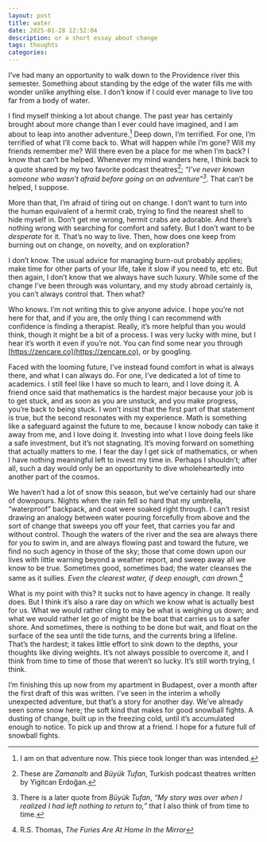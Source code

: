 ```yaml
---
layout: post
title: water
date: 2025-01-28 12:52:04
description: or a short essay about change
tags: thoughts
categories:
---
```


I’ve had many an opportunity to walk down to the Providence river this semester. Something about standing by the edge of the water fills me with wonder unlike anything else. I don’t know if I could ever manage to live too far from a body of water.

I find myself thinking a lot about change. The past year has certainly brought about more change than I ever could have imagined, and I am about to leap into another adventure.[^1] Deep down, I’m terrified. For one, I’m terrified of what I’ll come back to. What will happen while I’m gone? Will my friends remember me? Will there even be a place for me when I’m back? I know that can’t be helped. Whenever my mind wanders here, I think back to a quote shared by my two favorite podcast theatres[^2]; *“I’ve never known someone who wasn’t afraid before going on an adventure”[^3]*. That can’t be helped, I suppose.

More than that, I’m afraid of tiring out on change. I don’t want to turn into the human equivalent of a hermit crab, trying to find the nearest shell to hide myself in. Don’t get me wrong, hermit crabs are adorable. And there’s nothing wrong with searching for comfort and safety. But I don’t want to be *desperate* for it. That’s no way to live. Then, how does one keep from burning out on change, on novelty, and on exploration?

I don’t know. The usual advice for managing burn-out probably applies; make time for other parts of your life, take it slow if you need to, etc etc. But then again, I don’t know that we always have such luxury. While some of the change I’ve been through was voluntary, and my study abroad certainly is, you can’t always control that. Then what?

Who knows. I’m not writing this to give anyone advice. I hope you’re not here for that, and if you are, the only thing I can recommend with confidence is finding a therapist. Really, it’s more helpful than you would think, though it might be a bit of a process. I was very lucky with mine, but I hear it’s worth it even if you’re not. You can find some near you through [https://zencare.co](https://zencare.co), or by googling.

Faced with the looming future, I’ve instead found comfort in what is always there, and what I can always do. For one, I’ve dedicated a lot of time to academics. I still feel like I have so much to learn, and I love doing it. A friend once said that mathematics is the hardest major because your job is to get stuck, and as soon as you are unstuck, and you make progress, you’re back to being stuck. I won’t insist that the first part of that statement is true, but the second resonates with my experience. Math is something like a safeguard against the future to me, because I know nobody can take it away from me, and I love doing it. Investing into what I love doing feels like a safe investment, but it’s not stagnating. It’s moving forward on something that actually matters to me. I fear the day I get sick of mathematics, or when I have nothing meaningful left to invest my time in. Perhaps I shouldn’t; after all, such a day would only be an opportunity to dive wholeheartedly into another part of the cosmos.

We haven’t had a lot of snow this season, but we’ve certainly had our share of downpours. Nights when the rain fell so hard that my umbrella, “waterproof” backpack, and coat were soaked right through. I can’t resist drawing an analogy between water pouring forcefully from above and the sort of change that sweeps you off your feet, that carries you far and without control. Though the waters of the river and the sea are always there for you to swim in, and are always flowing past and toward the future, we find no such agency in those of the sky; those that come down upon our lives with little warning beyond a weather report, and sweep away all we know to be true. Sometimes good, sometimes bad; the water cleanses the same as it sullies. *Even the clearest water, if deep enough, can drown.*[^4]

What is my point with this? It sucks not to have agency in change. It really does. But I think it’s also a rare day on which we know what is actually best for us. What we would rather cling to may be what is weighing us down; and what we would rather let go of might be the boat that carries us to a safer shore. And sometimes, there is nothing to be done but wait, and float on the surface of the sea until the tide turns, and the currents bring a lifeline. That’s the hardest; it takes little effort to sink down to the depths, your thoughts like diving weights. It’s not always possible to overcome it, and I think from time to time of those that weren’t so lucky. It’s still worth trying, I think.

I’m finishing this up now from my apartment in Budapest, over a month after the first draft of this was written. I’ve seen in the interim a wholly unexpected adventure, but that’s a story for another day. We’ve already seen some snow here; the soft kind that makes for good snowball fights. A dusting of change, built up in the freezing cold, until it’s accumulated enough to notice. To pick up and throw at a friend. I hope for a future full of snowball fights.

[^1]:  I am on that adventure now. This piece took longer than was intended.

[^2]:  These are *Zamanaltı* and *Büyük Tufan*, Turkish podcast theatres written by Yigitcan Erdoğan.

[^3]:  There is a later quote from *Büyük Tufan*, *“My story was over when I realized I had left nothing to return to,”* that I also think of from time to time.

[^4]:  R.S. Thomas, *The Furies Are At Home In the Mirror*